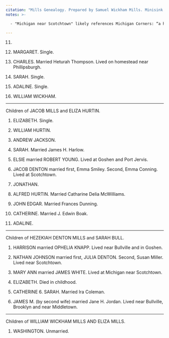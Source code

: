 ```yaml
---
citation: "Mills Genealogy. Prepared by Samuel Wickham Mills. Minisink Valley Historical Society, Port Jervis NY, p11. Used with permission." 
notes: >-

  - "Michigan near Scotchtown" likely references Michigan Corners: “a hamlet near Scotchtown east of Middletown, Orange County, New York, United States, located at the corner of New York State Route 211 and Goshen Turnpike. There is no sign marking Michigan Corners, although it does appear on local maps”. (From [Wikipedia]().) 

---
```

11.

1. MARGARET. Single.

2. CHARLES. Married Heturah Thompson. Lived on homestead near Phillipsburgh.

3. SARAH. Single.

4. ADALINE. Single.

5. WILLIAM WICKHAM.

-----

Children of JACOB MILLS and ELIZA HURTIN.

1. ELIZABETH. Single.

2. WILLIAM HURTIN.

3. ANDREW JACKSON.

4. SARAH. Married James H. Harlow.

5. ELSIE married ROBERT YOUNG. Lived at Goshen and Port Jervis.

6. JACOB DENTON married first, Emma Smiley. Second, Emma Conning. Lived at Scotchtown.

7. JONATHAN.

8. ALFRED HURTIN. Married Catharine Delia McWilliams.

9. JOHN EDGAR. Married Frances Dunning.

10. CATHERINE. Married J. Edwin Boak.

11. ADALINE.

-----

Children of HEZEKIAH DENTON MILLS and SARAH BULL.

1. HARRISON married OPHELIA KNAPP. Lived near Bullville and in Goshen.

2. NATHAN JOHNSON married first, JULIA DENTON. Second, Susan Miller. Lived near Scotchtown.

3. MARY ANN married JAMES WHITE. Lived at Michigan near Scotchtown.

4. ELIZABETH. Died in childhood.

5. CATHERINE 6. SARAH. Married Ira Coleman.

7. JAMES M. (by second wife) married Jane H. Jordan. Lived near Bullville, Brooklyn and near Middletown.

-----

Children of WILLIAM WICKHAM MILLS AND ELIZA MILLS.

1. WASHINGTON. Unmarried.


